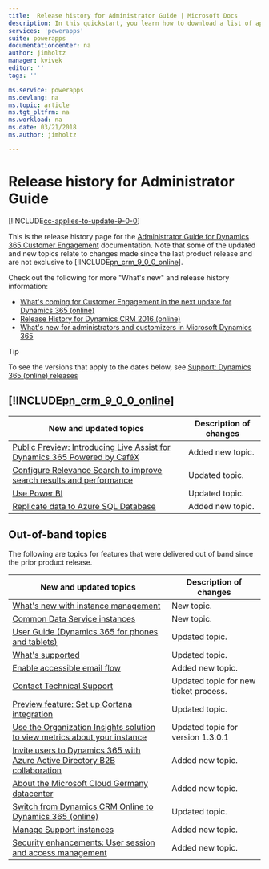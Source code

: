 ```yaml
---
title:  Release history for Administrator Guide | Microsoft Docs
description: In this quickstart, you learn how to download a list of apps created in your environments
services: 'powerapps'
suite: powerapps
documentationcenter: na
author: jimholtz
manager: kvivek
editor: ''
tags: ''

ms.service: powerapps
ms.devlang: na
ms.topic: article
ms.tgt_pltfrm: na
ms.workload: na
ms.date: 03/21/2018
ms.author: jimholtz

---
```

# Release history for Administrator Guide

[!INCLUDE[cc-applies-to-update-9-0-0](../includes/cc_applies_to_update_9_0_0.md)]

This is the release history page for the [Administrator Guide for Dynamics 365 Customer Engagement](admin-guide.md) documentation. Note that some of the updated and new topics relate to changes made since the last product release and are not exclusive to [!INCLUDE[pn_crm_9_0_0_online](../includes/pn-crm-9-0-0-online.md)].

Check out the following for more "What's new" and release history information:

- [What's coming for Customer Engagement in the next update for Dynamics 365 (online)](https://docs.microsoft.com/dynamics365/get-started/whats-new/customer-engagement/new-in-july-2017-update)
- [Release History for Dynamics CRM 2016 (online)](https://technet.microsoft.com/library/dn467370.aspx)
- [What's new for administrators and customizers in Microsoft Dynamics 365](https://technet.microsoft.com/library/dn531078.aspx)
  
> [!TIP]
>  To see the versions that apply to the dates below, see [Support: Dynamics 365 (online) releases](https://support.microsoft.com/kb/2925359)  

<a name="BKMK_July2017"></a>

## [!INCLUDE[pn_crm_9_0_0_online](../includes/pn-crm-9-0-0-online.md)]

|New and updated topics|Description of changes|  
|----------------------------|----------------------------|  
|[Public Preview: Introducing Live Assist for Dynamics 365 Powered by CaféX](https://docs.microsoft.com/dynamics365/customer-engagement/live-assist/live-assist-microsoft-dynamics-365-powered-by-cafe-x)|Added new topic.|  
|[Configure Relevance Search to improve search results and performance](https://docs.microsoft.com/dynamics365/customer-engagement/admin/configure-relevance-search-organization)|Updated topic.|  
|[Use Power BI](https://docs.microsoft.com/dynamics365/customer-engagement/admin/use-power-bi)|Updated topic.|
|[Replicate data to Azure SQL Database](https://docs.microsoft.com/dynamics365/customer-engagement/admin/replicate-data-microsoft-azure-sql-database)|Added new topic. |

## Out-of-band topics

The following are topics for features that were delivered out of band since the prior product release.

|New and updated topics|Description of changes|  
|----------------------------|----------------------------|  
|[What's new with instance management](new-environment-management.md)|New topic.|
|[Common Data Service instances](common-data-service-environments.md)|New topic.|
|[User Guide (Dynamics 365 for phones and tablets)](https://docs.microsoft.com/dynamics365/customer-engagement/mobile-app/dynamics-365-phones-tablets-users-guide)|Updated topic.|
|[What's supported](https://docs.microsoft.com/dynamics365/customer-engagement/mobile-app/support-phones-tablets)|Updated topic.|
|[Enable accessible email flow](https://docs.microsoft.com/dynamics365/customer-engagement/admin/deploy-email-unified-interface)|Added new topic.|
|[Contact Technical Support](contact-technical-support.md)|Updated topic for new ticket process.|
|[Preview feature: Set up Cortana integration](https://docs.microsoft.com/dynamics365/customer-engagement/admin/set-up-cortana-integration)|Updated topic.|
|[Use the Organization Insights solution to view metrics about your instance](use-organization-insights-solution-view-environment-metrics.md)|Updated topic for version 1.3.0.1|
|[Invite users to Dynamics 365 with Azure Active Directory B2B collaboration](invite-users-azure-active-directory-b2b-collaboration.md)|Added new topic.|
|[About the Microsoft Cloud Germany datacenter](https://docs.microsoft.com/dynamics365/customer-engagement/admin/datacenter/about-microsoft-cloud-germany)|Added new topic.|
|[Switch from Dynamics CRM Online to Dynamics 365 (online)](https://docs.microsoft.com/dynamics365/customer-engagement/admin/switch-dynamics-crm-online-dynamics-365)|Updated topic.|
|[Manage Support instances](support-environment.md)|Added new topic.|
|[Security enhancements: User session and access management](https://docs.microsoft.com/dynamics365/customer-engagement/admin/user-session-management)|Added new topic.|